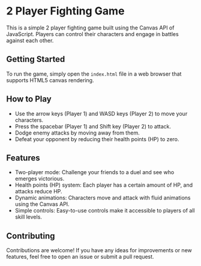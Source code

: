 # 2 Player Fighting Game

This is a simple 2 player fighting game built using the Canvas API of JavaScript. Players can control their characters and engage in battles against each other.

## Getting Started

To run the game, simply open the `index.html` file in a web browser that supports HTML5 canvas rendering.



## How to Play

-   Use the arrow keys (Player 1) and WASD keys (Player 2) to move your characters.
-   Press the spacebar (Player 1) and Shift key (Player 2) to attack.
-   Dodge enemy attacks by moving away from them.
-   Defeat your opponent by reducing their health points (HP) to zero.

## Features

-   Two-player mode: Challenge your friends to a duel and see who emerges victorious.
-   Health points (HP) system: Each player has a certain amount of HP, and attacks reduce HP.
-   Dynamic animations: Characters move and attack with fluid animations using the Canvas API.
-   Simple controls: Easy-to-use controls make it accessible to players of all skill levels.

## Contributing

Contributions are welcome! If you have any ideas for improvements or new features, feel free to open an issue or submit a pull request.
